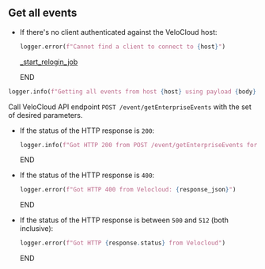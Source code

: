 ## Get all events

* If there's no client authenticated against the VeloCloud host:
    ```python
    logger.error(f"Cannot find a client to connect to {host}")
    ```

    [_start_relogin_job](_start_relogin_job.md)

    END

```python
logger.info(f"Getting all events from host {host} using payload {body}...")
```
  
Call VeloCloud API endpoint `POST /event/getEnterpriseEvents` with the set of desired parameters.

* If the status of the HTTP response is `200`:
  ```python
  logger.info(f"Got HTTP 200 from POST /event/getEnterpriseEvents for host {host} and payload {body}")
  ```
  END

* If the status of the HTTP response is `400`:
  ```python
  logger.error(f"Got HTTP 400 from Velocloud: {response_json}")
  ```
  END

* If the status of the HTTP response is between `500` and `512` (both inclusive):
  ```python
  logger.error(f"Got HTTP {response.status} from Velocloud")
  ```
  END
